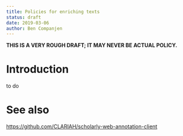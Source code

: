 ```yaml
---
title: Policies for enriching texts
status: draft
date: 2019-03-06
author: Ben Companjen
---
```


**THIS IS A VERY ROUGH DRAFT; IT MAY NEVER BE ACTUAL POLICY.**

# Introduction

to do


# See also

<https://github.com/CLARIAH/scholarly-web-annotation-client>